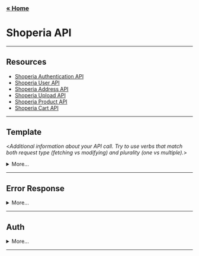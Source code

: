 ### [&laquo; Home](../README.md)

# Shoperia API

---

## Resources

- [Shoperia Authentication API](v1/authentication.md)
- [Shoperia User API](v1/user.md)
- [Shoperia Address API](v1/address.md)
- [Shoperia Upload API](v1/upload.md)
- [Shoperia Product API](v1/product.md)
- [Shoperia Cart API](v1/cart.md)

---

## Template

<_Additional information about your API call. Try to use verbs that match both request type (fetching vs modifying) and plurality (one vs multiple)._>

<details>

<summary>More...</summary>

- **Method**

  <_The request type_>

  `GET` | `POST` | `PUT` | `PATCH` | `DELETE`

- **URL**

  <_The URL Structure (path only, no root url)_>

- **Query Params**

  <_If URL params exist, specify them in accordance with name mentioned in URL section. Separate into optional and required. Document data constraints._>

  **Required:**

  `id=[integer]`

  **Optional:**

  `photo_id=[alphanumeric]`

- **Data Params**

  <_If making a post request, what should the body payload look like? URL Params rules apply here too._>

- **Success Response**

  <_What should the status code be on success and is there any returned data? This is useful when people need to to know what their callbacks should expect!_>

  - **Code**`200`

  - **Content**
    ```json
    {
      "id": 12
    }
    ```

- **Error Response:**

  <_Most endpoints will have many ways they can fail. From unauthorized access, to wrongful parameters etc. All of those should be liste d here. It might seem repetitive, but it helps prevent assumptions from being made where they should be._>

  - **Code** `401`

  OR

  - **Code** `422`

- **Sample Call**

  <_Just a sample call to your endpoint in a runnable format ($.ajax call or a curl request) - this makes life easier and more predictable._>

- **Notes**

  <_This is where all uncertainties, commentary, discussion etc. can go. I recommend timestamping and identifying oneself when leaving comments here._>

</details>

---

## Error Response

<details>

<summary>More...</summary>

```json
{
  "message": "string",
  "error": {},
  "meta": {
    "status": "number"
  }
}
```

</details>

---

## Auth

<details>

<summary>More...</summary>

- **Header**
  ```json
  {
    "Authorization": "Bearer <access_token>"
  }
  ```
- **Error Response**
  - **Code** `401`

</details>

---
